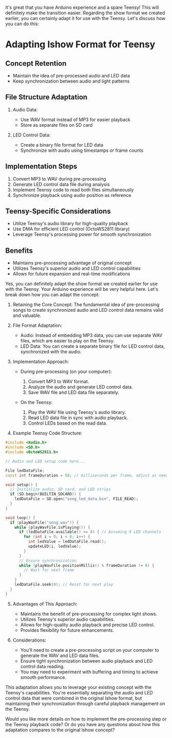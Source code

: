 It's great that you have Arduino experience and a spare Teensy! This will definitely make the transition easier. Regarding the show format we created earlier, you can certainly adapt it for use with the Teensy. Let's discuss how you can do this:





# Adapting lshow Format for Teensy

## Concept Retention
- Maintain the idea of pre-processed audio and LED data
- Keep synchronization between audio and light patterns

## File Structure Adaptation
1. Audio Data:
   - Use WAV format instead of MP3 for easier playback
   - Store as separate files on SD card

2. LED Control Data:
   - Create a binary file format for LED data
   - Synchronize with audio using timestamps or frame counts

## Implementation Steps
1. Convert MP3 to WAV during pre-processing
2. Generate LED control data file during analysis
3. Implement Teensy code to read both files simultaneously
4. Synchronize playback using audio position as reference

## Teensy-Specific Considerations
- Utilize Teensy's audio library for high-quality playback
- Use DMA for efficient LED control (OctoWS2811 library)
- Leverage Teensy's processing power for smooth synchronization

## Benefits
- Maintains pre-processing advantage of original concept
- Utilizes Teensy's superior audio and LED control capabilities
- Allows for future expansion and real-time modifications


Yes, you can definitely adapt the show format we created earlier for use with the Teensy. Your Arduino experience will be very helpful here. Let's break down how you can adapt the concept:

1. Retaining the Core Concept:
   The fundamental idea of pre-processing songs to create synchronized audio and LED control data remains valid and valuable.

2. File Format Adaptation:
   - Audio: Instead of embedding MP3 data, you can use separate WAV files, which are easier to play on the Teensy.
   - LED Data: You can create a separate binary file for LED control data, synchronized with the audio.

3. Implementation Approach:
   - During pre-processing (on your computer):
     1. Convert MP3 to WAV format.
     2. Analyze the audio and generate LED control data.
     3. Save WAV file and LED data file separately.

   - On the Teensy:
     1. Play the WAV file using Teensy's audio library.
     2. Read LED data file in sync with audio playback.
     3. Control LEDs based on the read data.

4. Example Teensy Code Structure:

```cpp
#include <Audio.h>
#include <SD.h>
#include <OctoWS2811.h>

// Audio and LED setup code here...

File ledDataFile;
const int frameDuration = 50; // milliseconds per frame, adjust as needed

void setup() {
  // Initialize audio, SD card, and LED strips
  if (SD.begin(BUILTIN_SDCARD)) {
    ledDataFile = SD.open("song_led_data.bin", FILE_READ);
  }
}

void loop() {
  if (playWavFile("song.wav")) {
    while (playWavFile.isPlaying()) {
      if (ledDataFile.available() >= 8) { // Assuming 8 LED channels
        for (int i = 0; i < 8; i++) {
          int ledValue = ledDataFile.read();
          updateLED(i, ledValue);
        }
      }
      // Ensure synchronization
      while (playWavFile.positionMillis() % frameDuration != 0) {
        // Wait for next frame
      }
    }
    ledDataFile.seek(0); // Reset for next play
  }
}
```

5. Advantages of This Approach:
   - Maintains the benefit of pre-processing for complex light shows.
   - Utilizes Teensy's superior audio capabilities.
   - Allows for high-quality audio playback and precise LED control.
   - Provides flexibility for future enhancements.

6. Considerations:
   - You'll need to create a pre-processing script on your computer to generate the WAV and LED data files.
   - Ensure tight synchronization between audio playback and LED control data reading.
   - You may need to experiment with buffering and timing to achieve smooth performance.

This adaptation allows you to leverage your existing concept with the Teensy's capabilities. You're essentially separating the audio and LED control data that were combined in the original lshow format, but maintaining their synchronization through careful playback management on the Teensy.

Would you like more details on how to implement the pre-processing step or the Teensy playback code? Or do you have any questions about how this adaptation compares to the original lshow concept?
